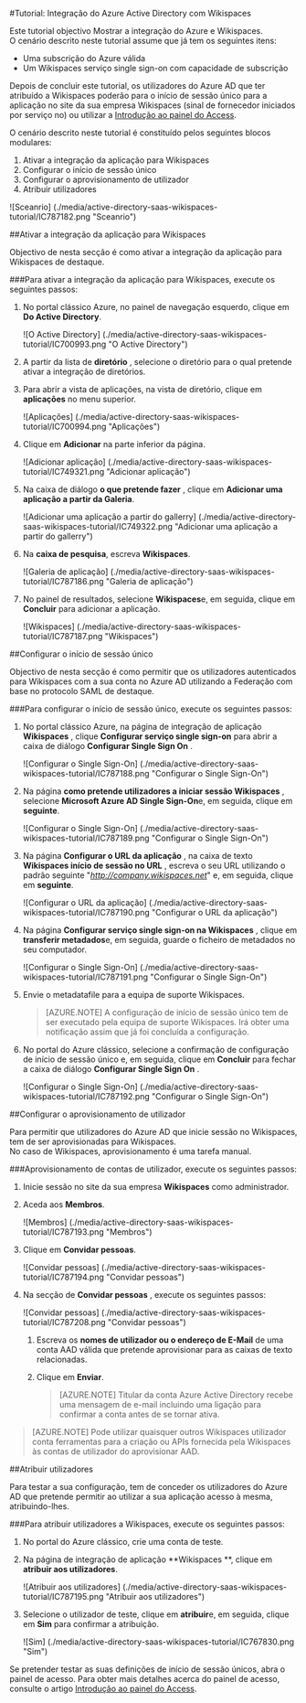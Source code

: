 <properties 
    pageTitle="Tutorial: Integração do Azure Active Directory com Wikispaces | Microsoft Azure" 
    description="Saiba como utilizar Wikispaces com o Azure Active Directory para permitir o início de sessão único, automatizado aprovisionamento e mais!." 
    services="active-directory" 
    authors="jeevansd"  
    documentationCenter="na" 
    manager="femila"/>
<tags 
    ms.service="active-directory" 
    ms.devlang="na" 
    ms.topic="article" 
    ms.tgt_pltfrm="na" 
    ms.workload="identity" 
    ms.date="09/11/2016" 
    ms.author="jeedes" />

#<a name="tutorial-azure-active-directory-integration-with-wikispaces"></a>Tutorial: Integração do Azure Active Directory com Wikispaces
  
Este tutorial objectivo Mostrar a integração do Azure e Wikispaces.  
O cenário descrito neste tutorial assume que já tem os seguintes itens:

-   Uma subscrição do Azure válida
-   Um Wikispaces serviço single sign-on com capacidade de subscrição
  
Depois de concluir este tutorial, os utilizadores do Azure AD que ter atribuído a Wikispaces poderão para o início de sessão único para a aplicação no site da sua empresa Wikispaces (sinal de fornecedor iniciados por serviço no) ou utilizar a [Introdução ao painel do Access](active-directory-saas-access-panel-introduction.md).
  
O cenário descrito neste tutorial é constituído pelos seguintes blocos modulares:

1.  Ativar a integração da aplicação para Wikispaces
2.  Configurar o início de sessão único
3.  Configurar o aprovisionamento de utilizador
4.  Atribuir utilizadores

![Sceanrio] (./media/active-directory-saas-wikispaces-tutorial/IC787182.png "Sceanrio")

##<a name="enabling-the-application-integration-for-wikispaces"></a>Ativar a integração da aplicação para Wikispaces
  
Objectivo de nesta secção é como ativar a integração da aplicação para Wikispaces de destaque.

###<a name="to-enable-the-application-integration-for-wikispaces-perform-the-following-steps"></a>Para ativar a integração da aplicação para Wikispaces, execute os seguintes passos:

1.  No portal clássico Azure, no painel de navegação esquerdo, clique em **Do Active Directory**.

    ![O Active Directory] (./media/active-directory-saas-wikispaces-tutorial/IC700993.png "O Active Directory")

2.  A partir da lista de **diretório** , selecione o diretório para o qual pretende ativar a integração de diretórios.

3.  Para abrir a vista de aplicações, na vista de diretório, clique em **aplicações** no menu superior.

    ![Aplicações] (./media/active-directory-saas-wikispaces-tutorial/IC700994.png "Aplicações")

4.  Clique em **Adicionar** na parte inferior da página.

    ![Adicionar aplicação] (./media/active-directory-saas-wikispaces-tutorial/IC749321.png "Adicionar aplicação")

5.  Na caixa de diálogo **o que pretende fazer** , clique em **Adicionar uma aplicação a partir da Galeria**.

    ![Adicionar uma aplicação a partir do gallerry] (./media/active-directory-saas-wikispaces-tutorial/IC749322.png "Adicionar uma aplicação a partir do gallerry")

6.  Na **caixa de pesquisa**, escreva **Wikispaces**.

    ![Galeria de aplicação] (./media/active-directory-saas-wikispaces-tutorial/IC787186.png "Galeria de aplicação")

7.  No painel de resultados, selecione **Wikispaces**e, em seguida, clique em **Concluir** para adicionar a aplicação.

    ![Wikispaces] (./media/active-directory-saas-wikispaces-tutorial/IC787187.png "Wikispaces")

##<a name="configuring-single-sign-on"></a>Configurar o início de sessão único
  
Objectivo de nesta secção é como permitir que os utilizadores autenticados para Wikispaces com a sua conta no Azure AD utilizando a Federação com base no protocolo SAML de destaque.

###<a name="to-configure-single-sign-on-perform-the-following-steps"></a>Para configurar o início de sessão único, execute os seguintes passos:

1.  No portal clássico Azure, na página de integração de aplicação **Wikispaces** , clique **Configurar serviço single sign-on** para abrir a caixa de diálogo **Configurar Single Sign On** .

    ![Configurar o Single Sign-On] (./media/active-directory-saas-wikispaces-tutorial/IC787188.png "Configurar o Single Sign-On")

2.  Na página **como pretende utilizadores a iniciar sessão Wikispaces** , selecione **Microsoft Azure AD Single Sign-On**e, em seguida, clique em **seguinte**.

    ![Configurar o Single Sign-On] (./media/active-directory-saas-wikispaces-tutorial/IC787189.png "Configurar o Single Sign-On")

3.  Na página **Configurar o URL da aplicação** , na caixa de texto **Wikispaces início de sessão no URL** , escreva o seu URL utilizando o padrão seguinte "*http://company.wikispaces.net*" e, em seguida, clique em **seguinte**.

    ![Configurar o URL da aplicação] (./media/active-directory-saas-wikispaces-tutorial/IC787190.png "Configurar o URL da aplicação")

4.  Na página **Configurar serviço single sign-on na Wikispaces** , clique em **transferir metadados**e, em seguida, guarde o ficheiro de metadados no seu computador.

    ![Configurar o Single Sign-On] (./media/active-directory-saas-wikispaces-tutorial/IC787191.png "Configurar o Single Sign-On")

5.  Envie o metadatafile para a equipa de suporte Wikispaces.

    >[AZURE.NOTE] A configuração de início de sessão único tem de ser executado pela equipa de suporte Wikispaces. Irá obter uma notificação assim que já foi concluída a configuração.

6.  No portal do Azure clássico, selecione a confirmação de configuração de início de sessão único e, em seguida, clique em **Concluir** para fechar a caixa de diálogo **Configurar Single Sign On** .

    ![Configurar o Single Sign-On] (./media/active-directory-saas-wikispaces-tutorial/IC787192.png "Configurar o Single Sign-On")

##<a name="configuring-user-provisioning"></a>Configurar o aprovisionamento de utilizador
  
Para permitir que utilizadores do Azure AD que inicie sessão no Wikispaces, tem de ser aprovisionadas para Wikispaces.  
No caso de Wikispaces, aprovisionamento é uma tarefa manual.

###<a name="to-provision-a-user-accounts-perform-the-following-steps"></a>Aprovisionamento de contas de utilizador, execute os seguintes passos:

1.  Inicie sessão no site da sua empresa **Wikispaces** como administrador.

2.  Aceda aos **Membros**.

    ![Membros] (./media/active-directory-saas-wikispaces-tutorial/IC787193.png "Membros")

3.  Clique em **Convidar pessoas**.

    ![Convidar pessoas] (./media/active-directory-saas-wikispaces-tutorial/IC787194.png "Convidar pessoas")

4.  Na secção de **Convidar pessoas** , execute os seguintes passos:

    ![Convidar pessoas] (./media/active-directory-saas-wikispaces-tutorial/IC787208.png "Convidar pessoas")

    1.  Escreva os **nomes de utilizador ou o endereço de E-Mail** de uma conta AAD válida que pretende aprovisionar para as caixas de texto relacionadas.
    2.  Clique em **Enviar**.  

        >[AZURE.NOTE] Titular da conta Azure Active Directory recebe uma mensagem de e-mail incluindo uma ligação para confirmar a conta antes de se tornar ativa.

>[AZURE.NOTE] Pode utilizar quaisquer outros Wikispaces utilizador conta ferramentas para a criação ou APIs fornecida pela Wikispaces às contas de utilizador do aprovisionar AAD.

##<a name="assigning-users"></a>Atribuir utilizadores
  
Para testar a sua configuração, tem de conceder os utilizadores do Azure AD que pretende permitir ao utilizar a sua aplicação acesso à mesma, atribuindo-lhes.

###<a name="to-assign-users-to-wikispaces-perform-the-following-steps"></a>Para atribuir utilizadores a Wikispaces, execute os seguintes passos:

1.  No portal do Azure clássico, crie uma conta de teste.

2.  Na página de integração de aplicação **Wikispaces **, clique em **atribuir aos utilizadores**.

    ![Atribuir aos utilizadores] (./media/active-directory-saas-wikispaces-tutorial/IC787195.png "Atribuir aos utilizadores")

3.  Selecione o utilizador de teste, clique em **atribuir**e, em seguida, clique em **Sim** para confirmar a atribuição.

    ![Sim] (./media/active-directory-saas-wikispaces-tutorial/IC767830.png "Sim")
  
Se pretender testar as suas definições de início de sessão únicos, abra o painel de acesso. Para obter mais detalhes acerca do painel de acesso, consulte o artigo [Introdução ao painel do Access](active-directory-saas-access-panel-introduction.md).